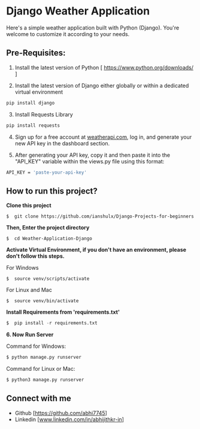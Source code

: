 # Django Weather Application

Here's a simple weather application built with Python (Django). You're welcome to customize it according to your needs.


## Pre-Requisites:

1. Install the latest version of Python [ https://www.python.org/downloads/ ]

2. Install the latest version of Django either globally or within a dedicated virtual environment
```bash
pip install django
```

3. Install Requests Library
```bash
pip install requests
```

4. Sign up for a free account at [weatherapi.com](https://www.weatherapi.com/), log in, and generate your new API key in the dashboard section.

5. After generating your API key, copy it and then paste it into the "API_KEY" variable within the views.py file using this format:
```bash
API_KEY = 'paste-your-api-key'
```

## How to run this project?

**Clone this project**
```
$  git clone https://github.com/ianshulx/Django-Projects-for-beginners
```

**Then, Enter the project directory**
```
$  cd Weather-Application-Django
```

**Activate Virtual Environment, if you don't have an environment, please don't follow this steps.**

For Windows
```
$  source venv/scripts/activate
```

For Linux and Mac
```
$  source venv/bin/activate
```

**Install Requirements from 'requirements.txt'**
```python
$  pip install -r requirements.txt
```

**6. Now Run Server**

Command for Windows:
```python
$ python manage.py runserver
```

Command for Linux or Mac:
```python
$ python3 manage.py runserver
```


## Connect with me

- Github [https://github.com/abhi7745]
- Linkedin [www.linkedin.com/in/abhijithkr-in]